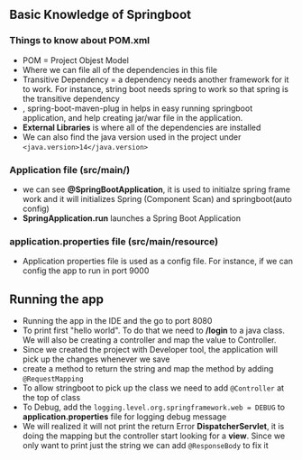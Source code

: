 ## Basic Knowledge of Springboot 

### Things to know about POM.xml
- POM = Project Objest Model 
- Where we can file all of the dependencies in this file
- Transitive Dependency = a dependency needs another framework for it to work. For instance, string boot needs spring to work  so that spring is the transitive dependency 
- <plugin>, spring-boot-maven-plug in helps in easy running springboot application, and help creating jar/war file in the application.
- **External Libraries** is where all of the dependencies are installed 
- We can also find the java version used in the project under `<java.version>14</java.version>`

### Application file (src/main/)
- we can see **@SpringBootApplication**, it is used to initialze spring frame work and it will initializes Spring (Component Scan) and springboot(auto config)
- **SpringApplication.run** launches a Spring Boot Application 

### application.properties file (src/main/resource)
- Application properties file is used as a config file. For instance, if we can config the app to run in  port 9000

## Running the app 
- Running the app in the IDE and the go to port 8080 
- To print first "hello world". To do that we need to **/login** to a java class. We will also be creating a controller and map the value to Controller.
- Since we created the project with Developer tool, the application will pick up the changes whenever we save
-  create a method to return the string and map the method by adding `@RequestMapping`
- To allow stringboot to pick up the class we need to add `@Controller` at the top of class
- To Debug, add the `logging.level.org.springframework.web = DEBUG` to **application.properties** file for logging debug message
- We will realized it will not print the return Error **DispatcherServlet**, it is doing the mapping  but  the controller start looking for a **view**. Since we only want to print just the string we can add `@ResponseBody` to fix it 